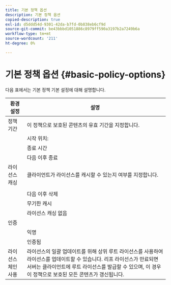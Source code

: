 ```yaml
---
title: 기본 정책 옵션
description: 기본 정책 옵션
copied-description: true
exl-id: d5ddd54d-9301-42da-b7fd-0b838eb6cf9d
source-git-commit: be43bbbd1051886c8979ff590a3197b2a7249b6a
workflow-type: tm+mt
source-wordcount: '211'
ht-degree: 0%

---
```


# 기본 정책 옵션 {#basic-policy-options}

다음 표에서는 기본 정책 기본 설정에 대해 설명합니다.

| 환경 설정 | 설명 |
|---|---|
| 정책 기간 | 이 정책으로 보호된 콘텐츠의 유효 기간을 지정합니다. |
|  | 시작 위치: | 이 날짜/시간까지 라이선스를 사용할 수 없습니다. |
|  | 종료 시간 | 이 날짜/시간 이후에는 라이선스를 사용할 수 없습니다. |
|  | 다음 이후 종료 | 라이센스가 유효한 시간(분)을 패키지 시간부터 지정합니다. |
| 라이선스 캐싱 | 클라이언트가 라이선스를 캐시할 수 있는지 여부를 지정합니다. |
|  |  | 이 날짜/시간 이후에는 라이선스를 사용할 수 없습니다. |
|  | 다음 이후 삭제 | 라이선스 서버에서 라이선스를 발급한 시점부터 시작하여 라이선스가 유효한 시간(분)을 지정합니다. |
|  | 무기한 캐시 | 라이선스가 클라이언트에 무기한 캐시될 수 있습니다. |
|  | 라이선스 캐싱 없음 | 클라이언트가 라이선스를 캐시하지 않을 수 있습니다. 사용자가 콘텐츠를 재생할 때마다 서버에서 새 라이선스를 받아야 합니다. |
| 인증 |  |
|  | 익명 | 콘텐츠를 보는 데는 인증이 필요하지 않습니다. |
|  | 인증됨 | 사용자 이름/암호 인증이 필요합니다. |
| 라이선스 체인 사용 | 라이선스의 일괄 업데이트를 위해 상위 루트 라이선스를 사용하여 라이선스를 업데이트할 수 있습니다. 리프 라이선스가 만료되면 서버는 클라이언트에 루트 라이선스를 발급할 수 있으며, 이 경우 이 정책으로 보호된 모든 콘텐츠가 갱신됩니다. |
